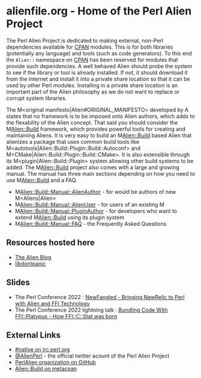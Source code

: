 # alienfile.org - Home of the Perl Alien Project

The Perl Alien Project is dedicated to making external, non-Perl dependencies available for [CPAN](https://metacpan.org/about) modules.
This is for both libraries (potentially any language) and tools (such as code generators).
To this end the `Alien::` namespace on [CPAN](https://metacpan.org/about) has been reserved for modules that provide such
dependencies.  A well behaved Alien should probe the system to see if the library or tool is already installed.  If not, it should
download it from the internet and install it into a private share location so that it can be used by other Perl modules.
Installing in a private share location is an important part of the Alien philosophy as we do not want to replace or corrupt 
system libraries.

The M<original manifesto|Alien#ORIGINAL_MANIFESTO> developed by A<ABERGMAN> states that no framework is to be imposed onto
Alien authors, which adds to the flexability of the Alien concept.  That said you should consider the M<Alien::Build> framework,
which provides powerful tools for creating and maintaining Aliens.  It is very easy to build an M<Alien::Build> based
Alien that alienizes a package that uses common build tools like M<autotools|Alien::Build::Plugin::Build::Autoconf>
and M<CMake|Alien::Build::Plugin::Build::CMake>.  It is also extensible through its M<plugin|Alien::Build::Plugin> system
allowing other build systems to be added.  The M<Alien::Build> project also comes with a large and growing manual.  The
manual has three main sections depending on how you need to use M<Alien::Build> and a FAQ.

 * M<Alien::Build::Manual::AlienAuthor> - for would be authors of new M<Aliens|Alien>
 * M<Alien::Build::Manual::AlienUser> - for users of an existing M<Alien>
 * M<Alien::Build::Manual::PluginAuthor> - for developers who want to extend M<Alien::Build> using its plugin system
 * M<Alien::Build::Manual::FAQ> - the Frequently Asked Questions

## Resources hosted here

 * [The Alien Blog](/blog/)
 * [libdontpanic](/dontpanic/)

## Slides

 * The Perl Conference 2022 : [NewFangled - Bringing NewRelic to Perl with Alien and FFI Technology](/slides/newfangled)
 * The Perl Conference 2022 lightning talk : [Bundling Code With FFI::Platypus - How FFI::C::Stat was born](/slides/ffi-stat)

## External Links

 * [#native on irc.perl.org](https://kiwiirc.com/nextclient/#irc://irc.perl.org/#native?nick=mc-guest-?)
 * [@AlienPerl](https://twitter.com/AlienPerl) - the official twitter acount of the Perl Alien Project
 * [PerlAlien organization on GitHub](https://github.com/PerlAlien)
 * [Alien::Build on metacpan](https://metacpan.org/pod/Alien::Build)
